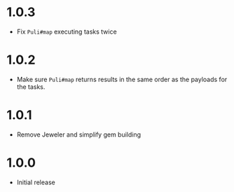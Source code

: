 # 1.0.3

* Fix `Puli#map` executing tasks twice

# 1.0.2

* Make sure `Puli#map` returns results in the same order as the payloads for the tasks.

# 1.0.1

* Remove Jeweler and simplify gem building

# 1.0.0

* Initial release

